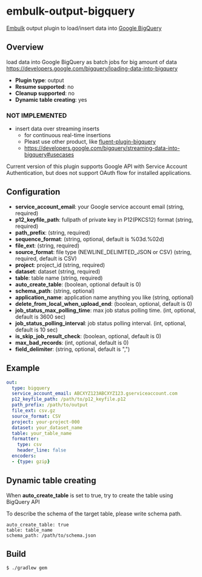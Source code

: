 
# embulk-output-bigquery

[Embulk](https://github.com/embulk/embulk/) output plugin to load/insert data into [Google BigQuery](https://cloud.google.com/bigquery/)

## Overview

load data into Google BigQuery as batch jobs for big amount of data
https://developers.google.com/bigquery/loading-data-into-bigquery

* **Plugin type**: output
* **Resume supported**: no
* **Cleanup supported**: no
* **Dynamic table creating**: yes

### NOT IMPLEMENTED 
* insert data over streaming inserts
  * for continuous real-time insertions
  * Pleast use other product, like [fluent-plugin-bigquery](https://github.com/kaizenplatform/fluent-plugin-bigquery)
  * https://developers.google.com/bigquery/streaming-data-into-bigquery#usecases

Current version of this plugin supports Google API with Service Account Authentication, but does not support
OAuth flow for installed applications.

## Configuration

- **service_account_email**: your Google service account email (string, required)
- **p12_keyfile_path**: fullpath of private key in P12(PKCS12) format (string, required)
- **path_prefix**: (string, required)
- **sequence_format**: (string, optional, default is %03d.%02d)
- **file_ext**: (string, required)
- **source_format**: file type (NEWLINE_DELIMITED_JSON or CSV) (string, required, default is CSV)
- **project**: project_id (string, required)
- **dataset**: dataset (string, required)
- **table**: table name (string, required)
- **auto_create_table**: (boolean, optional default is 0)
- **schema_path**: (string, optional)
- **application_name**: application name anything you like (string, optional)
- **delete_from_local_when_upload_end**: (boolean, optional, default is 0)
- **job_status_max_polling_time**: max job status polling time. (int, optional, default is 3600 sec)
- **job_status_polling_interval**: job status polling interval. (int, optional, default is 10 sec)
- **is_skip_job_result_check**: (boolean, optional, default is 0)
- **max_bad_records**: (int, optional, default is 0)
- **field_delimiter**: (string, optional, default is ",")

## Example

```yaml
out:
  type: bigquery
  service_account_email: ABCXYZ123ABCXYZ123.gserviceaccount.com
  p12_keyfile_path: /path/to/p12_keyfile.p12
  path_prefix: /path/to/output
  file_ext: csv.gz
  source_format: CSV
  project: your-project-000
  dataset: your_dataset_name
  table: your_table_name
  formatter:
    type: csv
    header_line: false
  encoders:
  - {type: gzip}
```

## Dynamic table creating

When **auto_create_table** is set to true, try to create the table using BigQuery API

To describe the schema of the target table, please write schema path.

```
auto_create_table: true
table: table_name
schema_path: /path/to/schema.json
```

## Build

```
$ ./gradlew gem
```
